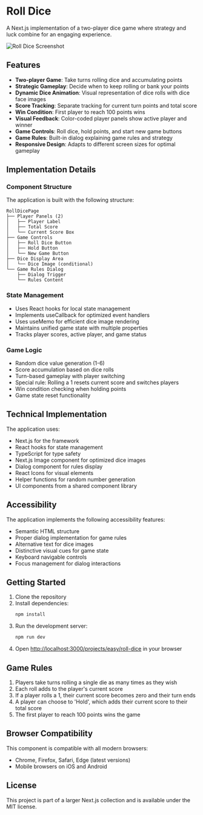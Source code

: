 # Roll Dice

A Next.js implementation of a two-player dice game where strategy and luck combine for an engaging experience.

![Roll Dice Screenshot](https://ik.imagekit.io/nagoevid/nextjs-projects/roll-dice.png?updatedAt=1748975566382)

## Features

- **Two-player Game**: Take turns rolling dice and accumulating points
- **Strategic Gameplay**: Decide when to keep rolling or bank your points
- **Dynamic Dice Animation**: Visual representation of dice rolls with dice face images
- **Score Tracking**: Separate tracking for current turn points and total score
- **Win Condition**: First player to reach 100 points wins
- **Visual Feedback**: Color-coded player panels show active player and winner
- **Game Controls**: Roll dice, hold points, and start new game buttons
- **Game Rules**: Built-in dialog explaining game rules and strategy
- **Responsive Design**: Adapts to different screen sizes for optimal gameplay

## Implementation Details

### Component Structure

The application is built with the following structure:

```
RollDicePage
├── Player Panels (2)
│   ├── Player Label
│   ├── Total Score
│   └── Current Score Box
├── Game Controls
│   ├── Roll Dice Button
│   ├── Hold Button
│   └── New Game Button
├── Dice Display Area
│   └── Dice Image (conditional)
└── Game Rules Dialog
    ├── Dialog Trigger
    └── Rules Content
```

### State Management

- Uses React hooks for local state management
- Implements useCallback for optimized event handlers
- Uses useMemo for efficient dice image rendering
- Maintains unified game state with multiple properties
- Tracks player scores, active player, and game status

### Game Logic

- Random dice value generation (1-6)
- Score accumulation based on dice rolls
- Turn-based gameplay with player switching
- Special rule: Rolling a 1 resets current score and switches players
- Win condition checking when holding points
- Game state reset functionality

## Technical Implementation

The application uses:

- Next.js for the framework
- React hooks for state management
- TypeScript for type safety
- Next.js Image component for optimized dice images
- Dialog component for rules display
- React Icons for visual elements
- Helper functions for random number generation
- UI components from a shared component library

## Accessibility

The application implements the following accessibility features:

- Semantic HTML structure
- Proper dialog implementation for game rules
- Alternative text for dice images
- Distinctive visual cues for game state
- Keyboard navigable controls
- Focus management for dialog interactions

## Getting Started

1. Clone the repository
2. Install dependencies:
   ```bash
   npm install
   ```
3. Run the development server:
   ```bash
   npm run dev
   ```
4. Open [http://localhost:3000/projects/easy/roll-dice](http://localhost:3000/projects/easy/roll-dice) in your browser

## Game Rules

1. Players take turns rolling a single die as many times as they wish
2. Each roll adds to the player's current score
3. If a player rolls a 1, their current score becomes zero and their turn ends
4. A player can choose to 'Hold', which adds their current score to their total score
5. The first player to reach 100 points wins the game

## Browser Compatibility

This component is compatible with all modern browsers:

- Chrome, Firefox, Safari, Edge (latest versions)
- Mobile browsers on iOS and Android

## License

This project is part of a larger Next.js collection and is available under the MIT license. 
